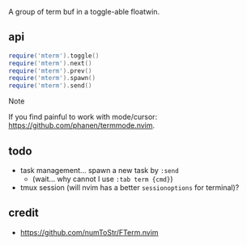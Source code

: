 A group of term buf in a toggle-able floatwin.

## api
```lua
require('mterm').toggle()
require('mterm').next()
require('mterm').prev()
require('mterm').spawn()
require('mterm').send()
```

> [!NOTE]
> If you find painful to work with mode/cursor: https://github.com/phanen/termmode.nvim.

## todo
* task management... spawn a new task by `:send`
  * (wait... why cannot I use `:tab term {cmd}`)
* tmux session (will nvim has a better `sessionoptions` for terminal)?

## credit
* https://github.com/numToStr/FTerm.nvim
